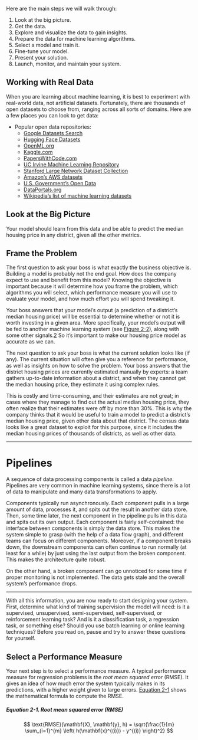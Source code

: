 Here are the main steps we will walk through:
1. Look at the big picture.
2. Get the data.
3. Explore and visualize the data to gain insights.
4. Prepare the data for machine learning algorithms.
5. Select a model and train it.
6. Fine-tune your model.
7. Present your solution.
8. Launch, monitor, and maintain your system.
## Working with Real Data
When you are learning about machine learning, it is best to experiment with real-world data, not artificial datasets. Fortunately, there are thousands of open datasets to choose from, ranging across all sorts of domains. Here are a few places you can look to get data:

- Popular open data repositories:
    - [Google Datasets Search](https://datasetsearch-research-google-com.proxy.library.nyu.edu/)
    - [Hugging Face Datasets](https://huggingface.co/docs/datasets)
    - [OpenML.org](https://openml.org)
    - [Kaggle.com](https://kaggle.com/datasets)
    - [PapersWithCode.com](https://paperswithcode.com/datasets)
    - [UC Irvine Machine Learning Repository](https://archive.ics.uci.edu)
    - [Stanford Large Network Dataset Collection](https://snap-stanford-edu.proxy.library.nyu.edu/data/)
    - [Amazon’s AWS datasets](https://registry.opendata.aws)
    - [U.S. Government’s Open Data](https://data.gov/)
    - [DataPortals.org](https://dataportals.org)
    - [Wikipedia’s list of machine learning datasets](https://homl.info/9)

## Look at the Big Picture
Your model should learn from this data and be able to predict the median housing price in any district, given all the other metrics.

## Frame the Problem

The first question to ask your boss is what exactly the business objective is. Building a model is probably not the end goal. How does the company expect to use and benefit from this model? Knowing the objective is important because it will determine how you frame the problem, which algorithms you will select, which performance measure you will use to evaluate your model, and how much effort you will spend tweaking it.

Your boss answers that your model’s output (a prediction of a district’s median housing price) will be essential to determine whether or not it is worth investing in a given area. More specifically, your model’s output will be fed to another machine learning system (see [Figure 2-2](https://learning-oreilly-com.proxy.library.nyu.edu/library/view/hands-on-machine-learning/9798341607972/ch02.html#house_pricing_pipeline_diagram)), along with some other signals.⁠[2](https://learning-oreilly-com.proxy.library.nyu.edu/library/view/hands-on-machine-learning/9798341607972/ch02.html#id637) So it’s important to make our housing price model as accurate as we can.

The next question to ask your boss is what the current solution looks like (if any). The current situation will often give you a reference for performance, as well as insights on how to solve the problem. Your boss answers that the district housing prices are currently estimated manually by experts: a team gathers up-to-date information about a district, and when they cannot get the median housing price, they estimate it using complex rules.

This is costly and time-consuming, and their estimates are not great; in cases where they manage to find out the actual median housing price, they often realize that their estimates were off by more than 30%. This is why the company thinks that it would be useful to train a model to predict a district’s median housing price, given other data about that district. The census data looks like a great dataset to exploit for this purpose, since it includes the median housing prices of thousands of districts, as well as other data.

---
# Pipelines

A sequence of data processing components is called a data _pipeline_. Pipelines are very common in machine learning systems, since there is a lot of data to manipulate and many data transformations to apply.

Components typically run asynchronously. Each component pulls in a large amount of data, processes it, and spits out the result in another data store. Then, some time later, the next component in the pipeline pulls in this data and spits out its own output. Each component is fairly self-contained: the interface between components is simply the data store. This makes the system simple to grasp (with the help of a data flow graph), and different teams can focus on different components. Moreover, if a component breaks down, the downstream components can often continue to run normally (at least for a while) by just using the last output from the broken component. This makes the architecture quite robust.

On the other hand, a broken component can go unnoticed for some time if proper monitoring is not implemented. The data gets stale and the overall system’s performance drops.

---

With all this information, you are now ready to start designing your system. First, determine what kind of training supervision the model will need: is it a supervised, unsupervised, semi-supervised, self-supervised, or reinforcement learning task? And is it a classification task, a regression task, or something else? Should you use batch learning or online learning techniques? Before you read on, pause and try to answer these questions for yourself.


## Select a Performance Measure
Your next step is to select a performance measure. A typical performance measure for regression problems is the _root mean squared error_ (RMSE). It gives an idea of how much error the system typically makes in its predictions, with a higher weight given to large errors. [Equation 2-1](https://learning-oreilly-com.proxy.library.nyu.edu/library/view/hands-on-machine-learning/9798341607972/ch02.html#rmse_equation) shows the mathematical formula to compute the RMSE.

##### Equation 2-1. Root mean squared error (RMSE)
$$
\text{RMSE}(\mathbf{X}, \mathbf{y}, h) = \sqrt{\frac{1}{m} \sum_{i=1}^{m} \left( h(\mathbf{x}^{(i)}) - y^{(i)} \right)^2}
$$
